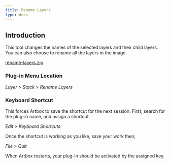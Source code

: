 ```yaml
---
title: Rename Layers
type: docs
---
```


## Introduction

This tool changes the names of the selected layers and their child layers. You can also choose to rename all the layers in the image.

[rename-layers.zip](/funky/downloads/rename-layers.zip)

### Plug-in Menu Location

_Layer > Stack > Rename Layers_

### Keyboard Shortcut

This forces Artbox to save the shortcut for the next session. First, search for the plug-in name, and assign a shortcut.

_Edit > Keyboard Shortcuts_

Once the shortcut is working as you like, save your work then;  

_File > Quit_

When Artbox restarts, your plug-in should be activated by the assigned key.
